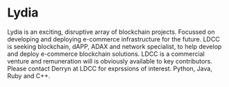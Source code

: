 # Lydia
Lydia is an exciting, disruptive array of blockchain projects. Focussed on developing and deploying e-commerce infrastructure for the future. LDCC is seeking blockchain, dAPP, ADAX and network specialist, to help develop and deploy e-commerce blockchain solutions.  LDCC is a commercial venture and remuneration will is obviously available to key contributors. Please contact Derryn at LDCC for exprssions of interest.  Python, Java, Ruby and C++.
